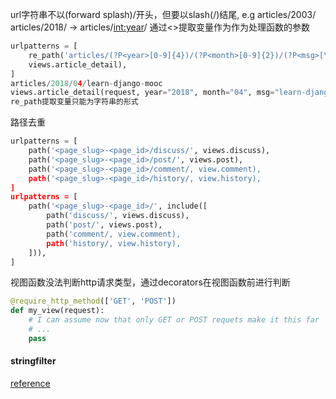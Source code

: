 url字符串不以(forward splash)/开头，但要以slash(/)结尾,
e.g articles/2003/
articles/2018/ -> articles/<int:year>/
通过<>提取变量作为作为处理函数的参数

```python
urlpatterns = [
    re_path('articles/(?P<year>[0-9]{4})/(?P<month>[0-9]{2})/(?P<msg>[\w-_]+)/'),\
    views.article_detail),
]
articles/2018/04/learn-django-mooc
views.article_detail(request, year="2018", month="04", msg="learn-django-mooc")
re_path提取变量只能为字符串的形式
```

路径去重
```python
urlpatterns = [
    path('<page_slug>-<page_id>/discuss/', views.discuss),
    path('<page_slug>-<page_id>/post/', views.post),
    path('<page_slug>-<page_id>/comment/, view.comment),
    path('<page_slug>-<page_id>/history/, view.history),
]
urlpatterns = [
    path('<page_slug>-<page_id>/', include([
        path('discuss/', views.discuss),
        path('post/', views.post),
        path('comment/, view.comment),
        path('history/, view.history),
    ])),
]

```

视图函数没法判断http请求类型，通过decorators在视图函数前进行判断

```python
@require_http_method(['GET', 'POST'])
def my_view(request):
    # I can assume now that only GET or POST requets make it this far
    # ...
    pass

```

#### stringfilter

[reference](https://docs.djangoproject.com/en/2.0/howto/custom-template-tags/#django.template.defaultfilters.stringfilter)
